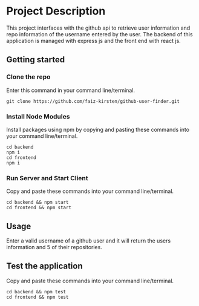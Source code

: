 # Project Description

This project interfaces with the github api to retrieve user information and repo information of the username entered by the user. The backend of this application is managed with express js and the front end with react js.

## Getting started

### Clone the repo

Enter this command in your command line/terminal.

```
git clone https://github.com/faiz-kirsten/github-user-finder.git
```

### Install Node Modules

Install packages using npm by copying and pasting these commands into your command line/terminal.

```
cd backend
npm i
cd frontend
npm i

```

### Run Server and Start Client

Copy and paste these commands into your command line/terminal.

```
cd backend && npm start
cd frontend && npm start
```

## Usage

Enter a valid username of a github user and it will return the users information and 5 of their repositories.

## Test the application

Copy and paste these commands into your command line/terminal.

```
cd backend && npm test
cd frontend && npm test
```
